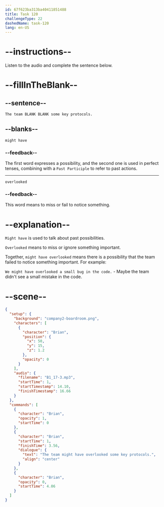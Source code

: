 ```yaml
---
id: 67f623ba313ba40411851488
title: Task 120
challengeType: 22
dashedName: task-120
lang: en-US
---
```


<!-- (audio) Brian: The team might have overlooked some key protocols. -->

# --instructions--

Listen to the audio and complete the sentence below.

# --fillInTheBlank--

## --sentence--

`The team BLANK BLANK some key protocols.`

## --blanks--

`might have`

### --feedback--

The first word expresses a possibility, and the second one is used in perfect tenses, combining with a `Past Participle` to refer to past actions.

---

`overlooked`

### --feedback--

This word means to miss or fail to notice something.

# --explanation--

`Might have` is used to talk about past possibilities.

`Overlooked` means to miss or ignore something important.

Together, `might have overlooked` means there is a possibility that the team failed to notice something important. For example:

`We might have overlooked a small bug in the code.` - Maybe the team didn't see a small mistake in the code.

# --scene--

```json
{
  "setup": {
    "background": "company2-boardroom.png",
    "characters": [
      {
        "character": "Brian",
        "position": {
          "x": 50,
          "y": 15,
          "z": 1.2
        },
        "opacity": 0
      }
    ],
    "audio": {
      "filename": "B1_17-3.mp3",
      "startTime": 1,
      "startTimestamp": 14.10,
      "finishTimestamp": 16.66
    }
  },
  "commands": [
    {
      "character": "Brian",
      "opacity": 1,
      "startTime": 0
    },
    {
      "character": "Brian",
      "startTime": 1,
      "finishTime": 3.56,
      "dialogue": {
        "text": "The team might have overlooked some key protocols.",
        "align": "center"
      }
    },
    {
      "character": "Brian",
      "opacity": 0,
      "startTime": 4.06
    }
  ]
}
```
